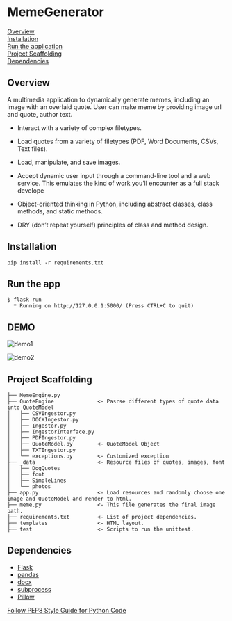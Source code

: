 # MemeGenerator

[Overview](#Overview)  
[Installation](#Installation)  
[Run the application](#Run-the-application)  
[Project Scaffolding](#Project-Scaffolding)  
[Dependencies](#Dependencies)

## <a name="Overview"></a>Overview
A multimedia application to dynamically generate memes, including an image with an overlaid quote.
User can make meme by providing image url and quote, author text.

- Interact with a variety of complex filetypes.
- Load quotes from a variety of filetypes (PDF, Word Documents, CSVs, Text files).
- Load, manipulate, and save images.
- Accept dynamic user input through a command-line tool and a web service. This emulates the kind of work you’ll encounter as a full stack develope

- Object-oriented thinking in Python, including abstract classes, class methods, and static methods.
- DRY (don’t repeat yourself) principles of class and method design.

## <a name="Installation"></a>Installation
`pip install -r requirements.txt`

## <a name="Run-the-application"></a>Run the app
```
$ flask run
  * Running on http://127.0.0.1:5000/ (Press CTRL+C to quit)
  ```
  
## <a name="DEMO"></a>DEMO
![demo1](https://user-images.githubusercontent.com/76967954/146972454-9511e7c9-1509-4527-a2c0-e4942869ee1a.gif)  

![demo2](https://user-images.githubusercontent.com/76967954/146972463-05d2a55f-245b-4e3c-912d-55dd211dafa1.gif)


## <a name="Project-Scaffolding"></a>Project Scaffolding
```
├── MemeEngine.py
├── QuoteEngine              <- Pasrse different types of quote data into QuoteModel 
│   ├── CSVIngestor.py
│   ├── DOCXIngestor.py
│   ├── Ingestor.py
│   ├── IngestorInterface.py
│   ├── PDFIngestor.py
│   ├── QuoteModel.py        <- QuoteModel Object
│   ├── TXTIngestor.py       
│   └── exceptions.py        <- Customized exception
├── _data                    <- Resource files of quotes, images, font
│   ├── DogQuotes
│   ├── font
│   ├── SimpleLines
│   └── photos
├── app.py                   <- Load resources and randomly choose one image and QuoteModel and render to html.
├── meme.py                  <- This file generates the final image path.
├── requirements.txt         <- List of project dependencies.
├── templates                <- HTML layout.
├── test                     <- Scripts to run the unittest.
```

## <a name="Dependencies"></a>Dependencies

- [Flask](https://flask.palletsprojects.com/)
- [pandas](https://pandas.pydata.org/)
- [docx](https://python-docx.readthedocs.io/)
- [subprocess](https://docs.python.org/3/library/subprocess.html)
- [Pillow](https://pillow.readthedocs.io/)


[Follow PEP8 Style Guide for Python Code](https://www.python.org/dev/peps/pep-0008/)
